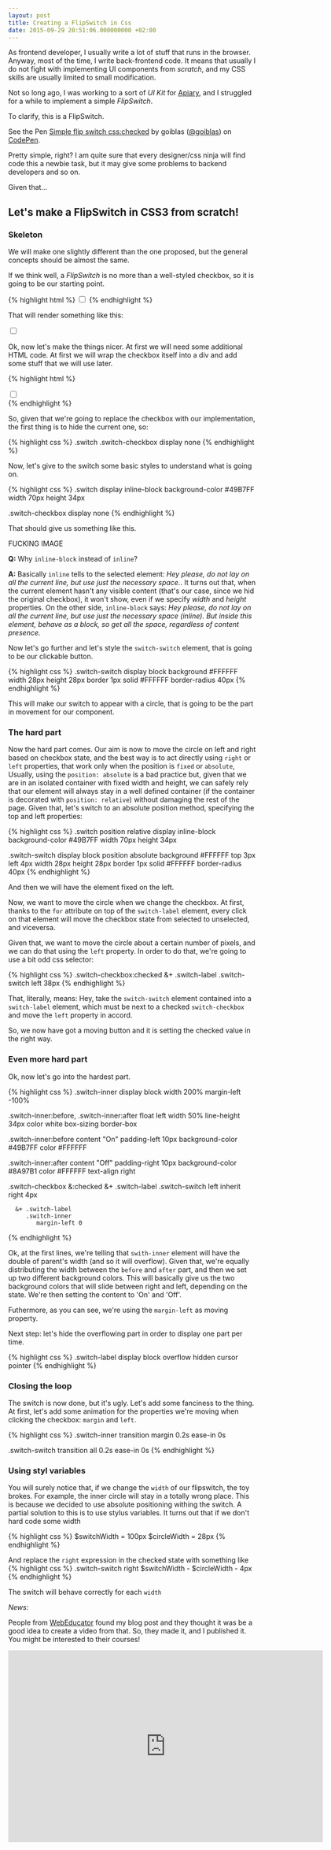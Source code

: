 ```yaml
---
layout: post
title: Creating a FlipSwitch in Css
date: 2015-09-29 20:51:06.000000000 +02:00
---
```


As frontend developer, I usually write a lot of stuff that runs in the browser. Anyway, most of the time, I write back-frontend code. It means that usually I do not fight with implementing UI components from *scratch*, and my CSS skills are usually limited to small modification.

Not so long ago, I was working to a sort of _UI Kit_ for [Apiary](https://apiary.io), and I struggled for a while to implement a simple *FlipSwitch*.

To clarify, this is a FlipSwitch.

<p data-height="268" data-theme-id="0" data-slug-hash="AxFbl" data-default-tab="result" data-user="goiblas" class='codepen'>See the Pen <a href='http://codepen.io/goiblas/pen/AxFbl/'> Simple flip switch css:checked</a> by goiblas (<a href='http://codepen.io/goiblas'>@goiblas</a>) on <a href='http://codepen.io'>CodePen</a>.</p>
<script async src="//assets.codepen.io/assets/embed/ei.js"></script>

Pretty simple, right? I am quite sure that every designer/css ninja will find code this a newbie task, but it may give some problems to backend developers and so on.

Given that...

## Let's make a FlipSwitch in CSS3 from scratch!

### Skeleton

We will make one slightly different than the one proposed, but the general concepts should be almost the same.

If we think well, a *FlipSwitch* is no more than a well-styled checkbox, so it is going to be our starting point.

{% highlight html %}
<input type="checkbox"/>
{% endhighlight %}

That will render something like this:

<input type="checkbox"/>

Ok, now let's make the things nicer. At first we will need some additional HTML code. At first we will wrap the checkbox itself into a div and add some stuff that we will use later.

{% highlight html %}
<div class="switch">
    <input type="checkbox" class="switch-checkbox" id="switch"/>
    <label class="switch-label" for="switch">
        <span class="switch-inner"></span>
        <span class="switch-switch"></span>
    </label>
</div>
{% endhighlight %}

So, given that we're going to replace the checkbox with our implementation, the first thing is to hide the current one, so:

{% highlight css %}
.switch
    .switch-checkbox
        display none
{% endhighlight %}

Now, let's give to the switch some basic styles to understand what is going on.

{% highlight css %}
.switch
  display inline-block
  background-color #49B7FF
  width 70px
  height 34px
  
  .switch-checkbox
    display none
{% endhighlight %}

That should give us something like this.

FUCKING IMAGE

**Q:** Why `inline-block` instead of `inline`?

**A:** Basically `inline` tells to the selected element: _Hey please, do not lay on all the current line, but use just the necessary space._. It turns out that, when the current element hasn't any visible content (that's our case, since we hid the original checkbox), it won't show, even if we specify _width_ and _height_ properties. On the other side, `inline-block` says: _Hey please, do not lay on all the current line, but use just the necessary space (inline). But inside this element, behave as a block, so get all the space, regardless of content presence._

Now let's go further and let's style the `switch-switch` element, that is going to be our clickable button.

{% highlight css %}
.switch-switch
  display block
  background #FFFFFF
  width 28px
  height 28px
  border 1px solid #FFFFFF
  border-radius 40px
{% endhighlight %}

This will make our switch to appear with a circle, that is going to be the part in movement for our component.

### The hard part
Now the hard part comes. Our aim is now to move the circle on left and right based on checkbox state, and the best way is to act directly using `right` or `left` properties, that work only when the position is `fixed` or `absolute`, Usually, using the `position: absolute` is a bad practice but, given that we are in an isolated container with fixed width and height, we can safely rely that our element will always stay in a well defined container (if the container is decorated with `position: relative`) without damaging the rest of the page. Given that, let's switch to an absolute position method, specifying the top and left properties:

{% highlight css %}
.switch
  position relative
  display inline-block
  background-color #49B7FF
  width 70px
  height 34px

.switch-switch
  display block
  position absolute
  background #FFFFFF
  top 3px
  left 4px
  width 28px
  height 28px
  border 1px solid #FFFFFF
  border-radius 40px
{% endhighlight %}

And then we will have the element fixed on the left.

Now, we want to move the circle when we change the checkbox. At first, thanks to the `for` attribute on top of the `switch-label` element, every click on that element will move the checkbox state from selected to unselected, and viceversa.

Given that, we want to move the circle about a certain number of pixels, and we can do that using the `left` property. In order to do that, we're going to use a bit odd css selector:

{% highlight css %}
.switch-checkbox:checked 
  &+ .switch-label 
     .switch-switch
        left 38px
{% endhighlight %}

That, literally, means: Hey, take the `switch-switch` element contained into a `switch-label` element, which must be next to a checked `switch-checkbox` and move the `left` property in accord.

So, we now have got a moving button and it is setting the checked value in the right way.

### Even more hard part

Ok, now let's go into the hardest part.

{% highlight css %}
.switch-inner
  display block
  width 200%
  margin-left -100%

.switch-inner:before,
.switch-inner:after
  float left
  width 50%
  line-height 34px
  color white
  box-sizing border-box

.switch-inner:before
  content "On"
  padding-left 10px
  background-color #49B7FF
  color #FFFFFF

.switch-inner:after
  content "Off"
  padding-right 10px
  background-color #8A97B1
  color #FFFFFF
  text-align right

.switch-checkbox
    &:checked
      &+ .switch-label 
         .switch-switch
            left inherit
            right 4px 
            
      &+ .switch-label
         .switch-inner
            margin-left 0        

{% endhighlight %}

Ok, at the first lines, we're telling that `swith-inner` element will have the double of parent's width (and so it will overflow). Given that, we're equally distributing the width between the `before` and `after` part, and then we set up two different background colors. This will basically give us the two background colors that will slide between right and left, depending on the state. We're then setting the content to 'On' and 'Off'.

Futhermore, as you can see, we're using the `margin-left` as moving property.

Next step: let's hide the overflowing part in order to display one part per time.

{% highlight css %}
.switch-label
  display block
  overflow hidden
  cursor pointer
{% endhighlight %}

### Closing the loop
The switch is now done, but it's ugly. Let's add some fanciness to the thing.
At first, let's add some animation for the properties we're moving when clicking the checkbox: `margin` and `left`.

{% highlight css %}
.switch-inner
  transition margin 0.2s ease-in 0s

.switch-switch
  transition all 0.2s ease-in 0s
{% endhighlight %}

### Using styl variables
You will surely notice that, if we change the `width` of our flipswitch, the toy brokes. For example, the inner circle will stay in a totally wrong place. This is because we decided to use absolute positioning withing the switch. A partial solution to this is to use stylus variables. It turns out that if we don't hard code some width

{% highlight css %}
$switchWidth = 100px
$circleWidth = 28px
{% endhighlight %}

And replace the `right` expression in the checked state with something like
{% highlight css %}
.switch-switch
  right $switchWidth - $circleWidth - 4px
{% endhighlight %}

The switch will behave correctly for each `width`

*News:*

People from [WebEducator](https://www.webucator.com/webdesign/css.cfm) found my blog post and they thought it was be a good idea to create a video from that. So, they made it, and I published it. You might be interested to their courses!

<iframe id="ytplayer" type="text/html" width="640" height="390"
  src="http://www.youtube.com/embed/AKK3wulnpNo"
  frameborder="0"/>
